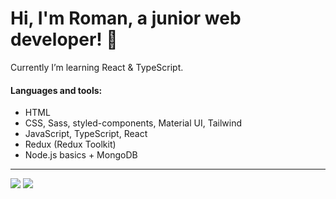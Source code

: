 # Hi, I'm Roman, a junior web developer! 👋

Currently I’m learning React & TypeScript.

#### Languages and tools: 
- HTML
- CSS, Sass, styled-components, Material UI, Tailwind
- JavaScript, TypeScript, React
- Redux (Redux Toolkit)
- Node.js basics + MongoDB
 
<hr>
<img src="https://github-readme-stats-git-masterrstaa-rickstaa.vercel.app/api?username=rpavlenko&theme=cobalt2&show_icons=true">
<img src="https://github-readme-stats-git-masterrstaa-rickstaa.vercel.app/?username=rpavlenko&layout=compact&theme=cobalt2&hide=php">
